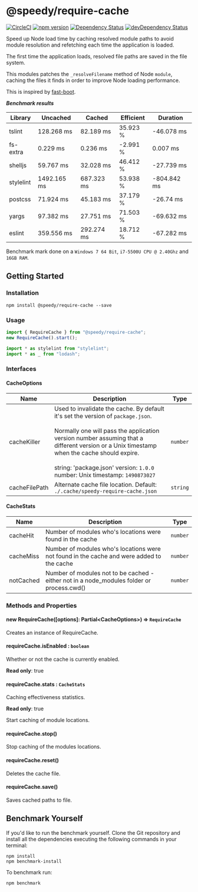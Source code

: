 # @speedy/require-cache
[![CircleCI](https://circleci.com/gh/alan-agius4/speedy-require-cache.svg?style=shield)](https://circleci.com/gh/alan-agius4/speedy-require-cache)
[![npm version](https://img.shields.io/npm/v/@speedy/require-cache.svg)](https://www.npmjs.com/package/@speedy/require-cache)
[![Dependency Status](https://img.shields.io/david/alan-agius4/speedy-require-cache.svg?style=flat-square)](https://david-dm.org/alan-agius4/speedy-require-cache)
[![devDependency Status](https://img.shields.io/david/dev/alan-agius4/speedy-require-cache.svg?style=flat-square)](https://david-dm.org/alan-agius4/speedy-require-cache?type=dev)

Speed up Node load time by caching resolved module paths to avoid module resolution and refetching each time the application is loaded.

The first time the application loads, resolved file paths are saved in the file system.

This modules patches the `_resolveFilename` method of Node `module`, caching the files it finds in order to improve Node loading performance.

This is inspired by [fast-boot](https://www.npmjs.com/package/fast-boot).

***Benchmark results***

| Library   | Uncached    | Cached     | Efficient | Duration    |
|-----------|-------------|------------|-----------|-------------|
| tslint    | 128.268 ms  | 82.189 ms  | 35.923 %  | -46.078 ms  |
| fs-extra  | 0.229 ms    | 0.236 ms   | -2.991 %  | 0.007 ms    |
| shelljs   | 59.767 ms   | 32.028 ms  | 46.412 %  | -27.739 ms  |
| stylelint | 1492.165 ms | 687.323 ms | 53.938 %  | -804.842 ms |
| postcss   | 71.924 ms   | 45.183 ms  | 37.179 %  | -26.74 ms   |
| yargs     | 97.382 ms   | 27.751 ms  | 71.503 %  | -69.632 ms  |
| eslint    | 359.556 ms  | 292.274 ms | 18.712 %  | -67.282 ms  |

Benchmark mark done on a `Windows 7 64 Bit`, `i7-5500U CPU @ 2.40Ghz` and `16GB RAM`.

## Getting Started

### Installation

```
npm install @speedy/require-cache --save
```

### Usage

```js
import { RequireCache } from "@speedy/require-cache";
new RequireCache().start();

import * as stylelint from "stylelint";
import * as _ from "lodash";
```

### Interfaces

#### CacheOptions
| Name          | Description                                                                                                                                                                                                                                                                                                 | Type                |
|---------------|-------------------------------------------------------------------------------------------------------------------------------------------------------------------------------------------------------------------------------------------------------------------------------------------------------------|---------------------|
| cacheKiller   | Used to invalidate the cache. By default it's set the version of `package.json`.<br><br>Normally one will pass the application version number assuming that a different version or a Unix timestamp when the cache should expire.<br><br>string: 'package.json' version: `1.0.0`<br>number: Unix timestamp: `1490873027` | `number` | `string` |
| cacheFilePath | Alternate cache file location. Default: `./.cache/speedy-require-cache.json`                                                                                                                                                                                                                                | `string`            |

#### CacheStats
| Name      | Description                                                                                         | Type     |
|-----------|-----------------------------------------------------------------------------------------------------|----------|
| cacheHit  | Number of modules who's locations were found in the cache                                           | `number` |
| cacheMiss | Number of modules who's locations were not found in the cache and were added to the cache           | `number` |
| notCached | Number of modules not to be cached - either not in a node_modules folder or process.cwd()           | `number` |

### Methods and Properties

#### new RequireCache([options]: Partial\<CacheOptions\>) ⇒ `RequireCache`
Creates an instance of RequireCache.

#### requireCache.isEnabled : <code>boolean</code>
Whether or not the cache is currently enabled.

**Read only**: true

#### requireCache.stats : <code>CacheStats</code>
Caching effectiveness statistics.

**Read only**: true

Start caching of module locations.

#### requireCache.stop()
Stop caching of the modules locations.

#### requireCache.reset()
Deletes the cache file.

#### requireCache.save()
Saves cached paths to file.

## Benchmark Yourself

If you'd like to run the benchmark yourself. Clone the Git repository and install all the dependencies executing the following commands in your terminal:

```
npm install
npm benchmark-install
```

To benchmark run:
```
npm benchmark
```